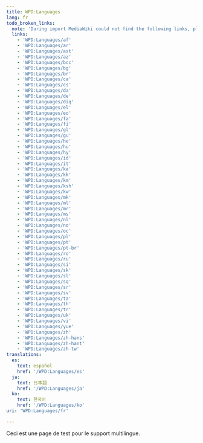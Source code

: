 ```yaml
---
title: WPD:Languages
lang: fr
todo_broken_links:
  note: 'During import MediaWiki could not find the following links, please fix and adjust this list.'
  links:
    - 'WPD:Languages/af'
    - 'WPD:Languages/ar'
    - 'WPD:Languages/ast'
    - 'WPD:Languages/az'
    - 'WPD:Languages/bcc'
    - 'WPD:Languages/bg'
    - 'WPD:Languages/br'
    - 'WPD:Languages/ca'
    - 'WPD:Languages/cs'
    - 'WPD:Languages/da'
    - 'WPD:Languages/de'
    - 'WPD:Languages/diq'
    - 'WPD:Languages/el'
    - 'WPD:Languages/eo'
    - 'WPD:Languages/fa'
    - 'WPD:Languages/fi'
    - 'WPD:Languages/gl'
    - 'WPD:Languages/gu'
    - 'WPD:Languages/he'
    - 'WPD:Languages/hu'
    - 'WPD:Languages/hy'
    - 'WPD:Languages/id'
    - 'WPD:Languages/it'
    - 'WPD:Languages/ka'
    - 'WPD:Languages/kk'
    - 'WPD:Languages/km'
    - 'WPD:Languages/ksh'
    - 'WPD:Languages/kw'
    - 'WPD:Languages/mk'
    - 'WPD:Languages/ml'
    - 'WPD:Languages/mr'
    - 'WPD:Languages/ms'
    - 'WPD:Languages/nl'
    - 'WPD:Languages/no'
    - 'WPD:Languages/oc'
    - 'WPD:Languages/pl'
    - 'WPD:Languages/pt'
    - 'WPD:Languages/pt-br'
    - 'WPD:Languages/ro'
    - 'WPD:Languages/ru'
    - 'WPD:Languages/si'
    - 'WPD:Languages/sk'
    - 'WPD:Languages/sl'
    - 'WPD:Languages/sq'
    - 'WPD:Languages/sr'
    - 'WPD:Languages/sv'
    - 'WPD:Languages/ta'
    - 'WPD:Languages/th'
    - 'WPD:Languages/tr'
    - 'WPD:Languages/uk'
    - 'WPD:Languages/vi'
    - 'WPD:Languages/yue'
    - 'WPD:Languages/zh'
    - 'WPD:Languages/zh-hans'
    - 'WPD:Languages/zh-hant'
    - 'WPD:Languages/zh-tw'
translations:
  es:
    text: español
    href: '/WPD:Languages/es'
  ja:
    text: 日本語
    href: '/WPD:Languages/ja'
  ko:
    text: 한국어
    href: '/WPD:Languages/ko'
uri: 'WPD:Languages/fr'

---
```

Ceci est une page de test pour le support multilingue.
